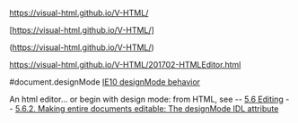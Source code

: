 https://visual-html.github.io/V-HTML/

[https://visual-html.github.io/V-HTML/]

(https://visual-html.github.io/V-HTML/)



https://visual-html.github.io/V-HTML/201702-HTMLEditor.html


#document.designMode
[IE10 designMode behavior](20170212-IE-designMode.html)

An html editor... or begin with design mode: from HTML, see
-- [5.6 Editing](http://www.w3.org/TR/html51/single-page.html#user-interaction-editing)
-- [5.6.2. Making entire documents editable: The designMode IDL attribute](http://www.w3.org/TR/html51/single-page.html#making-entire-documents-editable-the-designmode-idl-attribute)

